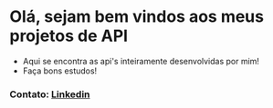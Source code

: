 # Olá, sejam bem vindos aos meus projetos de API

- Aqui se encontra as api's inteiramente desenvolvidas por mim!
- Faça bons estudos!

### Contato: <a href="www.linkedin.com/in/andregsol">Linkedin <a>

